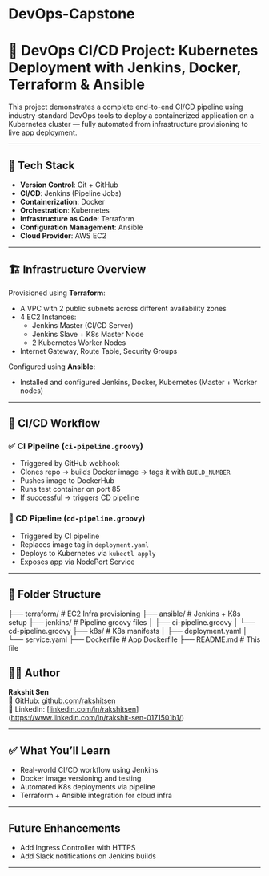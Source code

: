 # DevOps-Capstone

# 🚀 DevOps CI/CD Project: Kubernetes Deployment with Jenkins, Docker, Terraform & Ansible

This project demonstrates a complete end-to-end CI/CD pipeline using industry-standard DevOps tools to deploy a containerized application on a Kubernetes cluster — fully automated from infrastructure provisioning to live app deployment.

---

## 🧰 Tech Stack

- **Version Control**: Git + GitHub  
- **CI/CD**: Jenkins (Pipeline Jobs)  
- **Containerization**: Docker  
- **Orchestration**: Kubernetes  
- **Infrastructure as Code**: Terraform  
- **Configuration Management**: Ansible  
- **Cloud Provider**: AWS EC2

---

## 🏗️ Infrastructure Overview

Provisioned using **Terraform**:
- A VPC with 2 public subnets across different availability zones
- 4 EC2 Instances:
  - Jenkins Master (CI/CD Server)
  - Jenkins Slave + K8s Master Node
  - 2 Kubernetes Worker Nodes
- Internet Gateway, Route Table, Security Groups

Configured using **Ansible**:
- Installed and configured Jenkins, Docker, Kubernetes (Master + Worker nodes)

---

## 🔁 CI/CD Workflow

### ✅ CI Pipeline (`ci-pipeline.groovy`)
- Triggered by GitHub webhook
- Clones repo → builds Docker image → tags it with `BUILD_NUMBER`
- Pushes image to DockerHub
- Runs test container on port 85
- If successful → triggers CD pipeline

### 🚀 CD Pipeline (`cd-pipeline.groovy`)
- Triggered by CI pipeline
- Replaces image tag in `deployment.yaml`
- Deploys to Kubernetes via `kubectl apply`
- Exposes app via NodePort Service

---

## 📁 Folder Structure
├── terraform/ # EC2 Infra provisioning
├── ansible/ # Jenkins + K8s setup
├── jenkins/ # Pipeline groovy files
│ ├── ci-pipeline.groovy
│ └── cd-pipeline.groovy
├── k8s/ # K8s manifests
│ ├── deployment.yaml
│ └── service.yaml
├── Dockerfile # App Dockerfile
├── README.md # This file




## 👨‍💻 Author

**Rakshit Sen**  
🔗 GitHub: [github.com/rakshitsen](https://github.com/rakshitsen)  
🔗 LinkedIn: [[linkedin.com/in/rakshitsen](https://linkedin.com/in/rakshitsen)](https://www.linkedin.com/in/rakshit-sen-0171501b1/)

---

## ✅ What You’ll Learn

- Real-world CI/CD workflow using Jenkins
- Docker image versioning and testing
- Automated K8s deployments via pipeline
- Terraform + Ansible integration for cloud infra

---

##  Future Enhancements

- Add Ingress Controller with HTTPS
- Add Slack notifications on Jenkins builds

---




